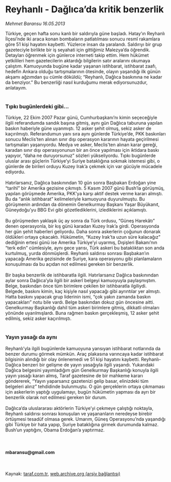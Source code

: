 # Reyhanlı - Dağlıca’da kritik benzerlik

*Mehmet Baransu 16.05.2013*

<div class="yazi">Türkiye, geçen hafta sonu kanlı bir saldırıyla güne başladı. Hatay’ın Reyhanlı İlçesi’nde iki araca konan bombaların patlatılması sonucu resmî rakamlara göre 51 kişi hayatını kaybetti. Yüzlerce insan da yaralandı. Saldırıyı bir grup gazeteciyle birlikte bir iş seyahati için gittiğimiz Malezya’da öğrendik. Detayları öğrenmek için günlerce interneti takip ettim. Hem hükümet yetkilileri hem gazetecilerin aktardığı bilgilerin satır aralarını okumaya çalıştım. Kamuoyunda bugüne kadar yaşanan istihbarat, istihbarat zaafı, hedefin Ankara olduğu tartışmalarının ötesinde, olayın yaşandığı ilk günün akşamı ağzımdan şu cümle döküldü; “Reyhanlı, Dağlıca baskınına ne kadar da benziyor.” Bu benzerliği nasıl kurduğumu merak ediyorsunuzdur, anlatayım.<br/><br/><h3>Tıpkı bugünlerdeki gibi...</h3>Türkiye, 22 Ekim 2007 Pazar günü, Cumhurbaşkanı’nı kimin seçeceğiyle ilgili referandumda sandık başına gitmiş, aynı gün Dağlıca taburuna yapılan baskın haberiyle güne uyanmıştı. 12 asker şehit olmuş, sekiz asker de kaçırılmıştı. Referandumun yanı sıra aynı günlerde Türkiye’de, PKK baskınları sonucu Meclis’ten alınan sınır dışı operasyon kararının hayata geçirilmesi tartışmaları yaşanıyordu. Medya ve asker, Meclis’ten alınan karar gereği, karadan sınır dışı operasyonunun bir an önce yapılması için iktidara baskı yapıyor, “daha ne duruyorsunuz” sözleri yükseliyordu. Tıpkı bugünlerde uluslar arası güçlerin Türkiye’yi Suriye bataklığına sokmak istemesi gibi, o günlerde de birileri orduyu Kuzey Irak’a çekmek için var gücüyle mücadele ediyordu.<br/><br/>Hatırlarsanız, Dağlıca baskınından 10 gün sonra Başbakan Erdoğan yine “tarihî” bir Amerika gezisine çıkmıştı. 5 Kasım 2007 günü Bush’la görüşmüş, yapılan görüşmede Amerika, PKK’ya karşı aktif destek verme kararı almıştı. Bu da “anlık istihbarat” kelimeleriyle kamuoyuna duyurulmuştu. Bu görüşmenin ardından da dönemin Genelkurmay Başkanı Yaşar Büyükanıt, Güneydoğu’yu BBG Evi gibi gözetlediklerini, izlediklerini açıklamıştı.<br/><br/>Bu görüşmeden yaklaşık üç ay sonra da Türk ordusu, “Güneş Harekâtı” denen operasyonla, bir kış günü karadan Kuzey Irak’a girdi. Operasyonda her gün şehit haberleri geliyordu. Daha sonra askerlerin çoğunun donarak öldükleri ortaya çıkacaktı. Hükümetin, “Kuzey Irak’ta uzun süre kalacağız” dediğinin ertesi günü ise Amerika Türkiye’yi uyarmış, Dışişleri Bakanı’nın “terk edin” cümlesiyle, aynı gece yarısı, Türk askeri bu bataklıktan son anda kurtulmuş, yurda dönmüşlerdi. Reyhanlı saldırısı sonrası Başbakan’ın yapacağı Amerika gezisinde de Suriye, kara operasyonu gibi planlamaların konuşulması da bu açıdan not edilmesi gereken bir benzerlik.<br/><br/>Bir başka benzerlik de istihbaratla ilgili. Hatırlarsanız Dağlıca baskınından aylar sonra Dağlıca’yla ilgili bir askerî belgeyi kamuoyuyla paylaşmıştım. Belge, baskından önce tüm birimlere çekilen bir istihbaratla ilgiliydi. Belgede, baskını kimin, kaç kişiyle nasıl yapacağı gibi ayrıntılar yer almıştı. Hatta baskını yapacak grup liderinin ismi, “çok yakın zamanda baskın yapacakları” notu bile vardı. Belge baskından dokuz gün öncesine aitti. Genelkurmay Başkanlığı dahil tüm askeri birimlere gitmiş, dikkatli olmaları yönünde uyarılmışlardı. Buna rağmen baskın gerçekleşmiş, 12 asker şehit edilmiş, sekiz asker kaçırılmıştı.<br/><br/><h3>Yayın yasağı da aynı</h3>Reyhanlı’yla ilgili bugünlerde kamuoyuna yansıyan istihbarat notlarında da benzer durumu görmek mümkün. Araç plakasına varıncaya kadar istihbarat bilgisinin alındığı bir olay önlenemedi ve 51 kişi hayatını kaybetti. Reyhanlı- Dağlıca benzeri bir gelişme de yayın yasağıyla ilgili yaşandı. Yukarıdaki Dağlıca belgesini yayımladığım gün Genelkurmay Başkanlığı konuyla ilgili yayın yasağı kararı almış, Taraf gazetesine de bir mahkeme kararı göndererek, “Yayın yaparsanız gazetenizi gelip basar, elinizdeki tüm belgeleri alırız” tehdidinde bulunmuştu. O gün gerçeklerin ortaya çıkmaması için askerlerin yaptığı uygulamayı, bugün hükümetin yapması da ayrı bir benzerlik olarak not edilmesi gereken bir durum.<br/><br/>Dağlıca’da uluslararası aktörlerin Türkiye’yi çekmeye çalıştığı noktayla, Reyhanlı saldırısı sonrası konuşulan ve yaşananların neredeyse birebir örtüşmesi tesadüf olmasa gerek. Umarım, Güneş Operasyonu’nda yaşandığı gibi Türkiye bir hata yapıp, Suriye bataklığına girmek durumunda kalmaz. Bush’un yaptığını, Obama Erdoğan’a yaptırmaz.<br/><br/><br/><h4>mbaransu@gmail.com</h4><br/>
</div>

Kaynak: [taraf.com.tr](http://www.taraf.com.tr:80/mehmet-baransu/makale-reyhanli-daglica-da-kritik-benzerlik.htm), [web.archive.org (arşiv bağlantısı)](http://web.archive.org/web/20130608002431/http://www.taraf.com.tr:80/mehmet-baransu/makale-reyhanli-daglica-da-kritik-benzerlik.htm)
